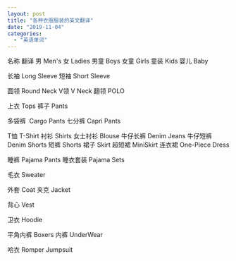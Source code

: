 ```yaml
---
layout: post
title: "各种衣服服装的英文翻译"
date: "2019-11-04"
categories: 
  - "英语单词"
---
```


名称 翻译 男 Men's 女 Ladies 男童 Boys 女童 Girls 童装 Kids 婴儿 Baby

长袖 Long Sleeve 短袖 Short Sleeve

圆领 Round Neck V领 V Neck 翻领 POLO

上衣 Tops 裤子 Pants

多袋裤  Cargo Pants 七分裤 Capri Pants

T恤 T-Shirt 衬衫 Shirts 女士衬衫 Blouse 牛仔长裤 Denim Jeans 牛仔短裤 Denim Shorts 短裤 Shorts 裙子 Skirt 超短裙 MiniSkirt 连衣裙 One-Piece Dress

睡裤 Pajama Pants 睡衣套装 Pajama Sets

毛衣 Sweater

外套 Coat 夹克 Jacket

背心 Vest

卫衣 Hoodie

平角内裤 Boxers 内裤 UnderWear

哈衣 Romper Jumpsuit
